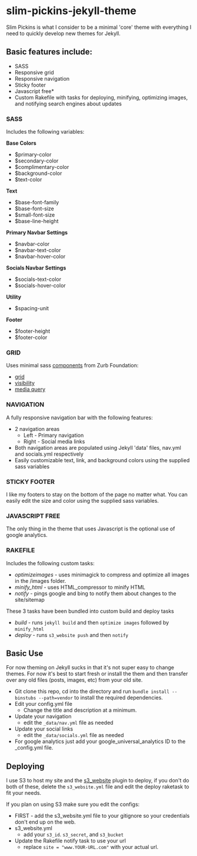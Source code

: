 slim-pickins-jekyll-theme
=============

Slim Pickins is what I consider to be a minimal 'core' theme with everything I need to quickly develop new themes for Jekyll.

## Basic features include:

* SASS
* Responsive grid
* Responsive navigation
* Sticky footer
* Javascript free*
* Custom Rakefile with tasks for deploying, minifying, optimizing images, and notifying search engines about updates

### SASS
Includes the following variables:

**Base Colors**
* $primary-color
* $secondary-color
* $complimentary-color
* $background-color
* $text-color

**Text**
* $base-font-family
* $base-font-size
* $small-font-size
* $base-line-height


**Primary Navbar Settings**
* $navbar-color
* $navbar-text-color
* $navbar-hover-color

**Socials Navbar Settings**
* $socials-text-color
* $socials-hover-color

**Utility**
* $spacing-unit

**Footer**
* $footer-height
* $footer-color

### GRID
Uses minimal sass [components](https://github.com/zurb/bower-foundation/tree/master/scss/foundation/components) from Zurb Foundation:

* [grid](http://foundation.zurb.com/docs/components/grid.html)
* [visibility](http://foundation.zurb.com/docs/components/visibility.html)
* [media query](http://foundation.zurb.com/docs/media-queries.html)

### NAVIGATION
A fully responsive navigation bar with the following features:

* 2 navigation areas
  * Left - Primary navigation 
  * Right - Social media links
* Both navigation areas are populated using Jekyll 'data' files, nav.yml and socials.yml respectively
* Easily customizable text, link, and background colors using the supplied sass variables

### STICKY FOOTER
I like my footers to stay on the bottom of the page no matter what. You can easily edit the size and color using the supplied sass variables.

### JAVASCRIPT FREE
The only thing in the theme that uses Javascript is the optional use of google analytics.

### RAKEFILE
Includes the following custom tasks:

* *optimizeimages* - uses minimagick to compress and optimize all images in the /images folder.
* *minify_html* - uses HTML_compressor to minify HTML
* *notify* - pings google and bing to notify them about changes to the site/sitemap

These 3 tasks have been bundled into custom build and deploy tasks

* *build* - runs `jekyll build` and then `optimize images` followed by `minify_html`
* *deploy* - runs `s3_website push` and then `notify`

## Basic Use
For now theming on Jekyll sucks in that it's not super easy to change themes. For now it's best to start fresh or install the them and then transfer over any old files (posts, images, etc) from your old site.

* Git clone this repo, cd into the directory and run `bundle install --binstubs --path=vendor` to install the required dependencies.
* Edit your config.yml file
  * Change the title and description at a minimum.
* Update your navigation 
  * edit the `_data/nav.yml` file as needed
* Update your social links
  * edit the `_data/socials.yml` file as needed
* For google analytics just add your google_universal_analytics ID to the _config.yml file.

## Deploying
I use S3 to host my site and the [s3_website](https://github.com/laurilehmijoki/s3_website) plugin to deploy, if you don't do both of these, delete the `s3_website.yml` file and edit the deploy raketask to fit your needs.

If you plan on using S3 make sure you edit the configs:

* FIRST - add the s3_website.yml file to your gitignore so your credentials don't end up on the web.
* s3_website.yml
  * add your `s3_id`. `s3_secret`, and `s3_bucket`
* Update the Rakefile notify task to use your url
  * replace `site = "www.YOUR-URL.com"` with your actual url.